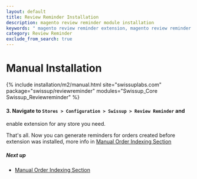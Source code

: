 ```yaml
---
layout: default
title: Review Reminder Installation
description: magento review reminder module installation
keywords: " magento review reminder extension, magento review reminder email "
category: Review Reminder
exclude_from_search: true
---
```


# Manual Installation

{% include installation/m2/manual.html site="swissuplabs.com" package="swissup/reviewreminder" modules="Swissup_Core Swissup_Reviewreminder" %}

#### 3. Navigate to `Stores > Configuration > Swissup > Review Reminder` and
enable extension for any store you need.

That's all. Now you can generate reminders for orders created before extension was installed, more info in  [Manual Order Indexing Section][manual_order_indexing]

##### Next up

* [Manual Order Indexing Section][manual_order_indexing]

[manual_order_indexing]: /m2/extensions/reviewreminder/#manual-order-indexing-section
